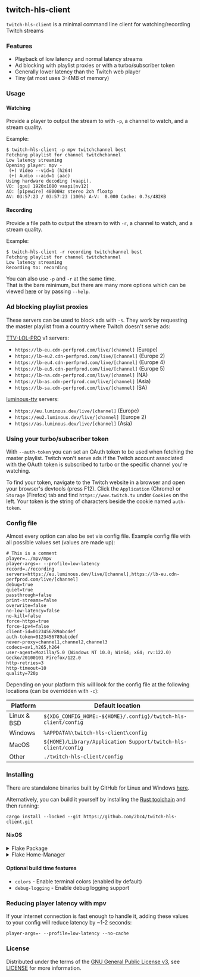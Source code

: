 ## twitch-hls-client
`twitch-hls-client` is a minimal command line client for watching/recording Twitch streams

### Features
- Playback of low latency and normal latency streams
- Ad blocking with playlist proxies or with a turbo/subscriber token
- Generally lower latency than the Twitch web player
- Tiny (at most uses 3-4MB of memory)

### Usage
#### Watching
Provide a player to output the stream to with `-p`, a channel to watch, and a stream quality.

Example:
```
$ twitch-hls-client -p mpv twitchchannel best
Fetching playlist for channel twitchchannel
Low latency streaming
Opening player: mpv -
 (+) Video --vid=1 (h264)
 (+) Audio --aid=1 (aac)
Using hardware decoding (vaapi).
VO: [gpu] 1920x1080 vaapi[nv12]
AO: [pipewire] 48000Hz stereo 2ch floatp
AV: 03:57:23 / 03:57:23 (100%) A-V:  0.000 Cache: 0.7s/482KB
```

#### Recording
Provide a file path to output the stream to with `-r`, a channel to watch, and a stream quality.

Example:
```
$ twitch-hls-client -r recording twitchchannel best
Fetching playlist for channel twitchchannel
Low latency streaming
Recording to: recording
```

You can also use `-p` and `-r` at the same time.<br/>
That is the bare minimum, but there are many more options which can be viewed [here](src/usage) or by passing `--help`.

### Ad blocking playlist proxies
These servers can be used to block ads with `-s`. They work by requesting the master playlist from a country where Twitch doesn't serve ads:

[TTV-LOL-PRO](https://github.com/younesaassila/ttv-lol-pro/discussions/37#discussioncomment-5426032) v1 servers:
- `https://lb-eu.cdn-perfprod.com/live/[channel]` (Europe)
- `https://lb-eu2.cdn-perfprod.com/live/[channel]` (Europe 2)
- `https://lb-eu4.cdn-perfprod.com/live/[channel]` (Europe 4)
- `https://lb-eu5.cdn-perfprod.com/live/[channel]` (Europe 5)
- `https://lb-na.cdn-perfprod.com/live/[channel]` (NA)
- `https://lb-as.cdn-perfprod.com/live/[channel]` (Asia)
- `https://lb-sa.cdn-perfprod.com/live/[channel]` (SA)

[luminous-ttv](https://github.com/AlyoshaVasilieva/luminous-ttv) servers:
- `https://eu.luminous.dev/live/[channel]` (Europe)
- `https://eu2.luminous.dev/live/[channel]` (Europe 2)
- `https://as.luminous.dev/live/[channel]` (Asia)

### Using your turbo/subscriber token
With `--auth-token` you can set an OAuth token to be used when fetching the master playlist. Twitch won't serve ads if the Twitch account associated with the OAuth token is subscribed to turbo or the specific channel you're watching.

To find your token, navigate to the Twitch website in a browser and open your browser's devtools (press F12). Click the `Application` (Chrome) or `Storage` (Firefox) tab and find `https://www.twitch.tv` under `Cookies` on the left. Your token is the string of characters beside the cookie named `auth-token`.

### Config file
Almost every option can also be set via config file. Example config file with all possible values set (values are made up):
```
# This is a comment
player=../mpv/mpv
player-args=- --profile=low-latency
record=./recording
servers=https://eu.luminous.dev/live/[channel],https://lb-eu.cdn-perfprod.com/live/[channel]
debug=true
quiet=true
passthrough=false
print-streams=false
overwrite=false
no-low-latency=false
no-kill=false
force-https=true
force-ipv4=false
client-id=0123456789abcdef
auth-token=0123456789abcdef
never-proxy=channel1,channel2,channel3
codecs=av1,h265,h264
user-agent=Mozilla/5.0 (Windows NT 10.0; Win64; x64; rv:122.0) Gecko/20100101 Firefox/122.0
http-retries=3
http-timeout=10
quality=720p
```

Depending on your platform this will look for the config file at the following locations (can be overridden with `-c`):

|Platform   |Default location                                              |
|-----------|--------------------------------------------------------------|
|Linux & BSD|`${XDG_CONFIG_HOME:-${HOME}/.config}/twitch-hls-client/config`|
|Windows    |`%APPDATA%\twitch-hls-client\config`                          |
|MacOS      |`${HOME}/Library/Application Support/twitch-hls-client/config`|
|Other      |`./twitch-hls-client/config`                                  |

### Installing
There are standalone binaries built by GitHub for Linux and Windows [here](https://github.com/2bc4/twitch-hls-client/releases/latest).

Alternatively, you can build it yourself by installing the [Rust toolchain](https://rustup.rs) and then running:
```
cargo install --locked --git https://github.com/2bc4/twitch-hls-client.git
```

#### NixOS

<details closed>
<summary>Flake Package</summary>

```nix
# flake.nix

{
  inputs.twitch-hls-client.url = "github:2bc4/twitch-hls-client";
  # ...

  outputs = {nixpkgs, ...} @ inputs: {
    nixosConfigurations.HOSTNAME = nixpkgs.lib.nixosSystem {
      specialArgs = { inherit inputs; }; # this is the important part
      modules = [
        ./configuration.nix
      ];
    };
  } 
}
```

```nix
# configuration.nix

{inputs, pkgs, ...}: {
  programs.twitch-hls-client = {
    enable = true;
    package = inputs.twitch-hls-client.packages.${pkgs.system}.default;
  };
}
```

</details>

<details closed>
<summary>Flake Home-Manager</summary>

```nix
# twitch-hls-client.nix
{
  programs.twitch-hls-client = {
    enable = true;
    # ...

    # This is a example to use -c config file every time
    systemd.user.services.twitch-hls-client = {
      Unit = {
        Description = "Twitch HLS Client Service";
      };

      Service = {
        Type = "simple";
        ExecStart = "twitch-hls-client -c ${config.xdg.configHome}/twitch-hls-client/config";
        Restart = "always";
      };

      Install = {
        WantedBy = ["default.target"];
      };
    };
  };
}
```

</details>

#### Optional build time features
- `colors` - Enable terminal colors (enabled by default)
- `debug-logging` - Enable debug logging support

### Reducing player latency with mpv
If your internet connection is fast enough to handle it, adding these values to your config will reduce latency by ~1-2 seconds:

```
player-args=- --profile=low-latency --no-cache
```

### License
Distributed under the terms of the [GNU General Public License v3](https://www.gnu.org/licenses/gpl-3.0.txt), see [LICENSE](LICENSE) for more information.
